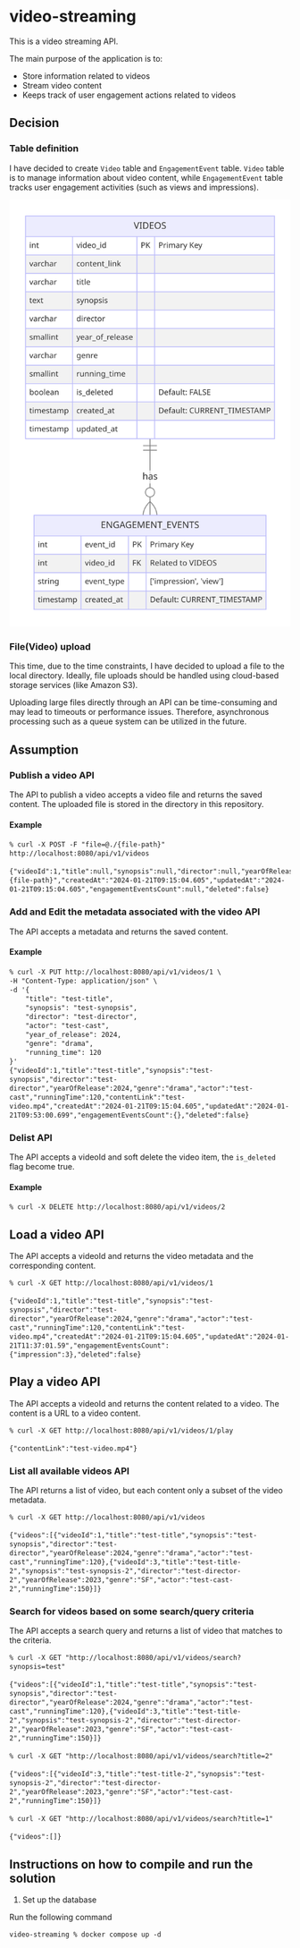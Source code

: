 # video-streaming

This is a video streaming API.

The main purpose of the application is to:
* Store information related to videos
* Stream video content
* Keeps track of user engagement actions related to videos

## Decision

### Table definition

I have decided to create `Video` table and `EngagementEvent` table.
`Video` table is to manage information about video content, while `EngagementEvent` table tracks user engagement activities (such as views and impressions).

![Table definition](table-definition.png)

### File(Video) upload

This time, due to the time constraints, I have decided to upload a file to the local directory. Ideally, file uploads should be handled using cloud-based storage services (like Amazon S3).

Uploading large files directly through an API can be time-consuming and may lead to timeouts or performance issues. Therefore, asynchronous processing such as a queue system can be utilized in the future.

## Assumption

### Publish a video API

The API to publish a video accepts a video file and returns the saved content.
The uploaded file is stored in the directory in this repository.

#### Example

```
% curl -X POST -F "file=@./{file-path}" http://localhost:8080/api/v1/videos

{"videoId":1,"title":null,"synopsis":null,"director":null,"yearOfRelease":null,"genre":null,"actor":null,"runningTime":null,"contentLink":"{file-path}","createdAt":"2024-01-21T09:15:04.605","updatedAt":"2024-01-21T09:15:04.605","engagementEventsCount":null,"deleted":false}
```

### Add and Edit the metadata associated with the video API

The API accepts a metadata and returns the saved content.

#### Example

```
% curl -X PUT http://localhost:8080/api/v1/videos/1 \
-H "Content-Type: application/json" \
-d '{
    "title": "test-title",
    "synopsis": "test-synopsis",
    "director": "test-director",
    "actor": "test-cast",
    "year_of_release": 2024,
    "genre": "drama",
    "running_time": 120
}'
{"videoId":1,"title":"test-title","synopsis":"test-synopsis","director":"test-director","yearOfRelease":2024,"genre":"drama","actor":"test-cast","runningTime":120,"contentLink":"test-video.mp4","createdAt":"2024-01-21T09:15:04.605","updatedAt":"2024-01-21T09:53:00.699","engagementEventsCount":{},"deleted":false}
```

### Delist API

The API accepts a videoId and soft delete the video item, the `is_deleted` flag become true.

#### Example

```
% curl -X DELETE http://localhost:8080/api/v1/videos/2
```

## Load a video API

The API accepts a videoId and returns the video metadata and the corresponding content.

```
% curl -X GET http://localhost:8080/api/v1/videos/1

{"videoId":1,"title":"test-title","synopsis":"test-synopsis","director":"test-director","yearOfRelease":2024,"genre":"drama","actor":"test-cast","runningTime":120,"contentLink":"test-video.mp4","createdAt":"2024-01-21T09:15:04.605","updatedAt":"2024-01-21T11:37:01.59","engagementEventsCount":{"impression":3},"deleted":false}
```

## Play a video API

The API accepts a videoId and returns the content related to a video. The content is a URL to a video content.

```
% curl -X GET http://localhost:8080/api/v1/videos/1/play

{"contentLink":"test-video.mp4"}
```

### List all available videos API

The API returns a list of video, but each content only a subset of the video metadata.

```
% curl -X GET http://localhost:8080/api/v1/videos

{"videos":[{"videoId":1,"title":"test-title","synopsis":"test-synopsis","director":"test-director","yearOfRelease":2024,"genre":"drama","actor":"test-cast","runningTime":120},{"videoId":3,"title":"test-title-2","synopsis":"test-synopsis-2","director":"test-director-2","yearOfRelease":2023,"genre":"SF","actor":"test-cast-2","runningTime":150}]}
```

### Search for videos based on some search/query criteria

The API accepts a search query and returns a list of video that matches to the criteria.

```
% curl -X GET "http://localhost:8080/api/v1/videos/search?synopsis=test"

{"videos":[{"videoId":1,"title":"test-title","synopsis":"test-synopsis","director":"test-director","yearOfRelease":2024,"genre":"drama","actor":"test-cast","runningTime":120},{"videoId":3,"title":"test-title-2","synopsis":"test-synopsis-2","director":"test-director-2","yearOfRelease":2023,"genre":"SF","actor":"test-cast-2","runningTime":150}]}

% curl -X GET "http://localhost:8080/api/v1/videos/search?title=2"

{"videos":[{"videoId":3,"title":"test-title-2","synopsis":"test-synopsis-2","director":"test-director-2","yearOfRelease":2023,"genre":"SF","actor":"test-cast-2","runningTime":150}]}

% curl -X GET "http://localhost:8080/api/v1/videos/search?title=1"

{"videos":[]}
```

## Instructions on how to compile and run the solution

1. Set up the database

Run the following command

```
video-streaming % docker compose up -d
```
